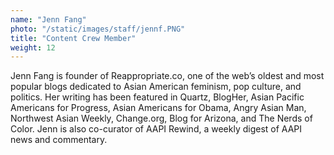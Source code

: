 ```yaml
---
name: "Jenn Fang"
photo: "/static/images/staff/jennf.PNG"
title: "Content Crew Member"
weight: 12
---
```

Jenn Fang is founder of Reappropriate.co, one of the web’s oldest and most popular blogs dedicated to Asian American feminism, pop culture, and politics. Her writing has been featured in Quartz, BlogHer, Asian Pacific Americans for Progress, Asian Americans for Obama, Angry Asian Man, Northwest Asian Weekly, Change.org, Blog for Arizona, and The Nerds of Color. Jenn is also co-curator of AAPI Rewind, a weekly digest of AAPI news and commentary.